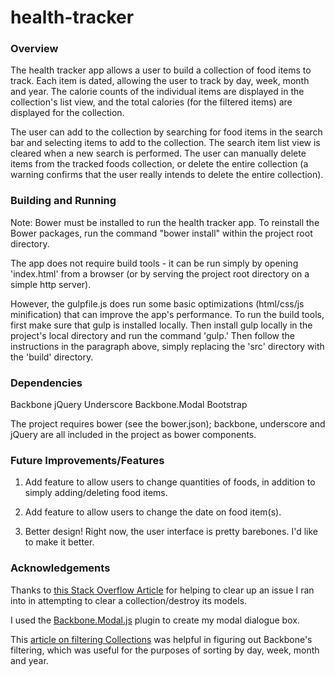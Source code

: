 # health-tracker


### Overview

The health tracker app allows a user to build a collection of food items to track. Each item is dated, allowing the user to track by day, week, month and year. The calorie counts of the individual items are displayed in the collection's list view, and the total calories (for the filtered items) are displayed for the collection.

The user can add to the collection by searching for food items in the search bar and selecting items to add to the collection. The search item list view is cleared when a new search is performed. The user can manually delete items from the tracked foods collection, or delete the entire collection (a warning confirms that the user really intends to delete the entire collection).

### Building and Running

Note: Bower must be installed to run the health tracker app. To reinstall the Bower packages, run the command "bower install" within the project root directory.

The app does not require build tools - it can be run simply by opening 'index.html' from a browser (or by serving the project root directory on a simple http server). 

However, the gulpfile.js does run some basic optimizations (html/css/js minification) that can improve the app's performance. To run the build tools, first make sure that gulp is installed locally. Then install gulp locally in the project's local directory and run the command 'gulp.' Then follow the instructions in the paragraph above, simply replacing the 'src' directory with the 'build' directory.

### Dependencies

Backbone
jQuery
Underscore
Backbone.Modal
Bootstrap

The project requires bower (see the bower.json); backbone, underscore and jQuery are all included in the project as bower components.


### Future Improvements/Features

1. Add feature to allow users to change quantities of foods, in addition to simply adding/deleting food items.

2. Add feature to allow users to change the date on food item(s).

3. Better design! Right now, the user interface is pretty barebones. I'd like to make it better.

### Acknowledgements

Thanks to [this Stack Overflow Article](http://stackoverflow.com/questions/10858935/cleanest-way-to-destroy-every-model-in-a-collection-in-backbone) for helping to clear up an issue I ran into in attempting to clear a collection/destroy its models.

I used the [Backbone.Modal.js](http://awkward.github.io/backbone.modal/) plugin to create my modal dialogue box.

This [article on filtering Collections](http://stackoverflow.com/questions/11762105/filter-backbone-collection-by-attribute-value) was helpful in figuring out Backbone's filtering, which was useful for the purposes of sorting by day, week, month and year.

